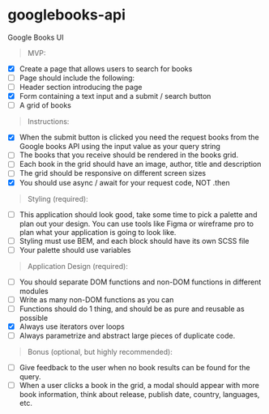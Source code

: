# googlebooks-api

Google Books UI
> MVP:
- [x] Create a page that allows users to search for books
- [ ] Page should include the following:
- [ ] Header section introducing the page
- [x] Form containing a text input and a submit / search button
- [ ] A grid of books

> Instructions:
- [x] When the submit button is clicked you need the request books from the Google books API using the input value as your query string
- [ ] The books that you receive should be rendered in the books grid.
- [ ] Each book in the grid should have an image, author, title and description
- [ ] The grid should be responsive on different screen sizes
- [x] You should use async / await for your request code, NOT .then

> Styling (required):
- [ ] This application should look good, take some time to pick a palette and plan out your design. You can use tools like Figma or wireframe pro to plan what your application is going to look like.
- [ ] Styling must use BEM, and each block should have its own SCSS file
- [ ] Your palette should use variables

> Application Design (required):
- [ ] You should separate DOM functions and non-DOM functions in different modules
- [ ] Write as many non-DOM functions as you can
- [ ] Functions should do 1 thing, and should be as pure and reusable as possible
- [x] Always use iterators over loops
- [ ] Always parametrize and abstract large pieces of duplicate code.

> Bonus (optional, but highly recommended):
- [ ] Give feedback to the user when no book results can be found for the query.
- [ ] When a user clicks a book in the grid, a modal should appear with more book information, think about release, publish date, country, languages, etc.
